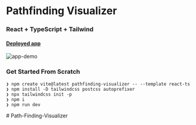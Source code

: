 # Pathfinding Visualizer

### React + TypeScript + Tailwind

#### [Deployed app](https://final-path-finding-visualizer.vercel.app/)

![app-demo](./src/assets/pathfinding-visualizer.gif)

### Get Started From Scratch

```
❯ npm create vite@latest pathfinding-visualizer -- --template react-ts
❯ npm install -D tailwindcss postcss autoprefixer
❯ npx tailwindcss init -p
❯ npm i
❯ npm run dev
```
#   P a t h - F i n d i n g - V i s u a l i z e r  
 
